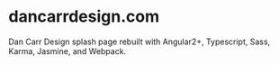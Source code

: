 # dancarrdesign.com
Dan Carr Design splash page rebuilt with Angular2+, Typescript, Sass, Karma, Jasmine, and Webpack.
